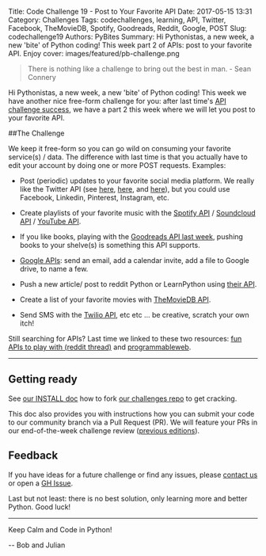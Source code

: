 Title: Code Challenge 19 - Post to Your Favorite API
Date: 2017-05-15 13:31
Category: Challenges
Tags: codechallenges, learning, API, Twitter, Facebook, TheMovieDB, Spotify, Goodreads, Reddit, Google, POST
Slug: codechallenge19
Authors: PyBites
Summary: Hi Pythonistas, a new week, a new 'bite' of Python coding! This week part 2 of APIs: post to your favorite API. Enjoy
cover: images/featured/pb-challenge.png

> There is nothing like a challenge to bring out the best in man. - Sean Connery

Hi Pythonistas, a new week, a new 'bite' of Python coding! This week we have another nice free-form challenge for you: after last time's [API challenge success](http://pybit.es/codechallenge16.html), we have a part 2 this week where we will let you post to your favorite API. 

##The Challenge

We keep it free-form so you can go wild on consuming your favorite service(s) / data. The difference with last time is that you actually have to edit your account by doing one or more POST requests. Examples:

* Post (periodic) updates to your favorite social media platform. We really like the Twitter API (see [here](http://pybit.es/codechallenge04_review.html), [here](http://pybit.es/100days-autotweet.html), and [here](http://pybit.es/automate-twitter.html)), but you could use Facebook, Linkedin, Pinterest, Instagram, etc.

* Create playlists of your favorite music with the [Spotify API](https://developer.spotify.com/web-api/) / [Soundcloud API](https://developers.soundcloud.com/docs/api/guide) / [YouTube API](https://developers.google.com/youtube/).

* If you like books, playing with the [Goodreads API last week](https://github.com/pybites/100DaysOfCode/tree/master/046), pushing books to your shelve(s) is something this API supports.

* [Google APIs](https://developers.google.com/apis-explorer/#p/): send an email, add a calendar invite, add a file to Google drive, to name a few. 

* Push a new article/ post to reddit Python or LearnPython using [their API](https://www.reddit.com/dev/api).

* Create a list of your favorite movies with [TheMovieDB API](https://www.themoviedb.org/?language=en).

* Send SMS with the [Twilio API](https://www.twilio.com/), etc etc ... be creative, scratch your own itch!

Still searching for APIs? Last time we linked to these two resources: [fun APIs to play with (reddit thread)](https://www.reddit.com/r/webdev/comments/3wrswc/what_are_some_fun_apis_to_play_with/) and [programmableweb](https://www.programmableweb.com/apis).

---

## Getting ready

See [our INSTALL doc](https://github.com/pybites/challenges/blob/master/INSTALL.md) how to fork [our challenges repo](https://github.com/pybites/challenges) to get cracking. 

This doc also provides you with instructions how you can submit your code to our community branch via a Pull Request (PR). We will feature your PRs in our end-of-the-week challenge review ([previous editions](http://pybit.es/pages/challenges.html)).

## Feedback

If you have ideas for a future challenge or find any issues, please [contact us](http://pybit.es/pages/about.html) or open a [GH Issue](https://github.com/pybites/challenges/issues).

Last but not least: there is no best solution, only learning more and better Python. Good luck!

---

Keep Calm and Code in Python!

-- Bob and Julian
